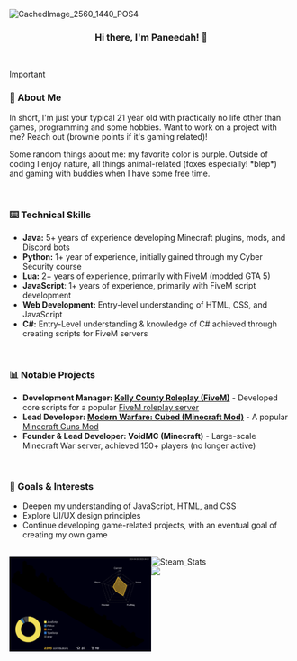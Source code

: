 ![CachedImage_2560_1440_POS4](https://github.com/user-attachments/assets/e6bed955-a14f-4638-bd17-0353d4643bb5)

### <div align="center">Hi there, I'm Paneedah! 🚀</div>

<br/>

> [!IMPORTANT]
> ### 💬 About Me
> In short, I'm just your typical 21 year old with practically no life other than games, programming and some hobbies. Want to work on a project with me? Reach out (brownie points if it's gaming related)!
>
> Some random things about me: my favorite color is purple. Outside of coding I enjoy nature, all things animal-related (foxes especially! \*blep\*) and gaming with buddies when I have some free time.
> 
> <br/>
> 
> ### ⌨️ Technical Skills
> - **Java:** 5+ years of experience developing Minecraft plugins, mods, and Discord bots
> - **Python:** 1+ year of experience, initially gained through my Cyber Security course
> - **Lua:** 2+ years of experience, primarily with FiveM (modded GTA 5)
> - **JavaScript**: 1+ years of experience, primarily with FiveM script development
> - **Web Development:** Entry-level understanding of HTML, CSS, and JavaScript
> - **C#:** Entry-Level understanding & knowledge of C# achieved through creating scripts for FiveM servers
> 
> <br/>
> 
> ### 📊 Notable Projects
> - **Development Manager: [Kelly County Roleplay (FiveM)](https://docs.kellycountyrp.com/)** - Developed core scripts for a popular [FiveM roleplay server](https://discord.gg/kcdojrp)
> - **Lead Developer: [Modern Warfare: Cubed (Minecraft Mod)](https://github.com/Cubed-Development/Modern-Warfare-Cubed)** - A popular [Minecraft Guns Mod](https://discord.gg/FxmrYg2eny)
> - **Founder & Lead Developer: VoidMC (Minecraft)** - Large-scale Minecraft War server, achieved 150+ players (no longer active)
> 
> <br/>
> 
> ### 📌 Goals & Interests
> * Deepen my understanding of JavaScript, HTML, and CSS
> * Explore UI/UX design principles
> * Continue developing game-related projects, with an eventual goal of creating my own game

<br/>
<div>
  <img src="https://raw.githubusercontent.com/Paneedah/Paneedah/414e9741a1c9a07f257855ebeee53fc4d248e22a/profile-3d-contrib/profile-night-rainbow.svg" alt="Commit_Stats" style="float: left;  width: 50%; max-height: 35%">
  <img src="https://steam-stat.vercel.app/api?profileName=Paneedah" alt="Steam_Stats" style="float: left; width: 47%; max-height: 35%">
</div>

<img src="https://github-profile-trophy.vercel.app/?username=paneedah&theme=nord&column=7">
